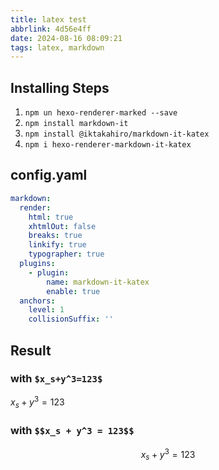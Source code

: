 ```yaml
---
title: latex test
abbrlink: 4d56e4ff
date: 2024-08-16 08:09:21
tags: latex, markdown
---
```

## Installing Steps

1. `npm un hexo-renderer-marked --save`
2. `npm install markdown-it`
3. `npm install @iktakahiro/markdown-it-katex`
4. `npm i hexo-renderer-markdown-it-katex`

## config.yaml
```yaml
markdown:
  render:
    html: true
    xhtmlOut: false
    breaks: true
    linkify: true
    typographer: true
  plugins: 
    - plugin:
        name: markdown-it-katex
        enable: true
  anchors:
    level: 1
    collisionSuffix: ''
```
## Result
### with `$x_s+y^3=123$`
$x_s + y^3 = 123$

### with `$$x_s + y^3 = 123$$`
$$x_s + y^3 = 123$$